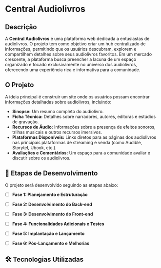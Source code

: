 # Central Audiolivros

## Descrição

A **Central Audiolivros** é uma plataforma web dedicada a entusiastas de audiolivros. O projeto tem como objetivo criar um hub centralizado de informações, permitindo que os usuários descubram, explorem e compartilhem detalhes sobre seus audiolivros favoritos. Em um mercado crescente, a plataforma busca preencher a lacuna de um espaço organizado e focado exclusivamente no universo dos audiolivros, oferecendo uma experiência rica e informativa para a comunidade.

## O Projeto

A ideia principal é construir um site onde os usuários possam encontrar informações detalhadas sobre audiolivros, incluindo:

  * **Sinopse:** Um resumo completo do audiolivro.
  * **Ficha Técnica:** Detalhes sobre narradores, autores, editoras e estúdios de gravação.
  * **Recursos de Áudio:** Informações sobre a presença de efeitos sonoros, trilhas musicais e outros recursos imersivos.
  * **Plataformas Disponíveis:** Links diretos para as páginas dos audiolivros nas principais plataformas de streaming e venda (como Audible, Storytel, Ubook, etc.).
  * **Avaliações e Comentários:** Um espaço para a comunidade avaliar e discutir sobre os audiolivros.

## 🚀 Etapas de Desenvolvimento

O projeto será desenvolvido seguindo as etapas abaixo:

  * [ ] **Fase 1: Planejamento e Estruturação**

  * [ ] **Fase 2: Desenvolvimento do Back-end**

  * [ ] **Fase 3: Desenvolvimento do Front-end**

  * [ ] **Fase 4: Funcionalidades Adicionais e Testes**

  * [ ] **Fase 5: Implantação e Lançamento**

  * [ ] **Fase 6: Pós-Lançamento e Melhorias**


## 🛠️ Tecnologias Utilizadas

